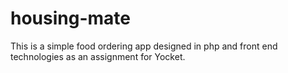 # housing-mate
This is a simple food ordering app designed in php and front end technologies as an assignment for Yocket.
